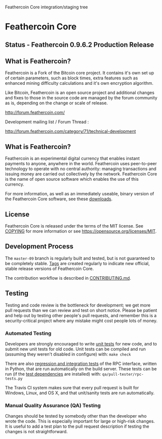 Feathercoin Core integration/staging tree

Feathercoin Core
================

Status - Feathercoin 0.9.6.2  Production Release
--------------------------------------------------------------


What is Feathercoin?
--------------------

Feathercoin is a Fork of the Bitcoin core project. It contains it's own 
set up of certain parameters, such as block times, extra features such as 
enhanced mining difficulty calculations and it's own encryption algorithm.

Like Bitcoin, Feathercoin is an open source project and additional changes and fixes to those in
the source code are managed by the forum community as is, depending on
the change or scale of release.

http://forum.feathercoin.com/

Development mailing list / Forum Thread :

http://forum.feathercoin.com/category/71/technical-development


What is Feathercoin?
----------------

Feathercoin is an experimental digital currency that enables instant payments to
anyone, anywhere in the world. Feathercoin uses peer-to-peer technology to operate
with no central authority: managing transactions and issuing money are carried
out collectively by the network. Feathercoin Core is the name of open source
software which enables the use of this currency.

For more information, as well as an immediately useable, binary version of
the Feathercoin Core software, see these [downloads](https://github.com/FeatherCoin/Feathercoin/releases).



License
-------

Feathercoin Core is released under the terms of the MIT license. See [COPYING](COPYING) for more
information or see https://opensource.org/licenses/MIT.

Development Process
-------------------

The `master-09` branch is regularly built and tested, but is not guaranteed to be
completely stable. [Tags](https://github.com/Feathercoin/Feathercoin/tags) are created
regularly to indicate new official, stable release versions of Feathercoin Core.

The contribution workflow is described in [CONTRIBUTING.md](CONTRIBUTING.md).


Testing
-------

Testing and code review is the bottleneck for development; we get more pull requests than we can review and test on short notice. Please be patient and help out by testing other people's pull requests, and remember this is a security-critical project where any mistake might cost people lots of money.

### Automated Testing

Developers are strongly encouraged to write [unit tests](/doc/unit-tests.md) for new code, and to
submit new unit tests for old code. Unit tests can be compiled and run
(assuming they weren't disabled in configure) with: `make check`

There are also [regression and integration tests](/qa) of the RPC interface, written
in Python, that are run automatically on the build server.
These tests can be run (if the [test dependencies](/qa) are installed) with: `qa/pull-tester/rpc-tests.py`

The Travis CI system makes sure that every pull request is built for Windows, Linux, and OS X, and that unit/sanity tests are run automatically.

### Manual Quality Assurance (QA) Testing

Changes should be tested by somebody other than the developer who wrote the
code. This is especially important for large or high-risk changes. It is useful
to add a test plan to the pull request description if testing the changes is
not straightforward.

